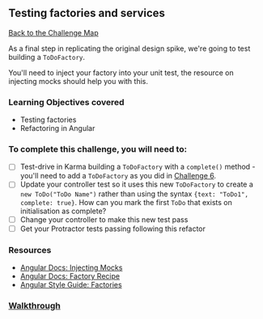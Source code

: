 ## Testing factories and services

[Back to the Challenge Map](00_challenge_map.md)

As a final step in replicating the original design spike, we're going to test
building a `ToDoFactory`.

You'll need to inject your factory into your unit test, the resource on injecting mocks should help you with this.

### Learning Objectives covered
- Testing factories
- Refactoring in Angular

### To complete this challenge, you will need to:

- [ ] Test-drive in Karma building a `ToDoFactory` with a `complete()` method - you'll
  need to add a `ToDoFactory` as you did in [Challenge
6](06_pushing_logic_into_models.md).
- [ ] Update your controller test so it uses this new `ToDoFactory` to create a `new ToDo("ToDo Name")` rather than using the syntax `{text: "ToDo1", complete: true}`. How can you mark the first `ToDo` that exists on initialisation as complete?
- [ ] Change your controller to make this new test pass
- [ ] Get your Protractor tests passing following this refactor

### Resources

- [Angular Docs: Injecting Mocks](https://docs.angularjs.org/api/ngMock/function/angular.mock.inject)
- [Angular Docs: Factory Recipe](https://docs.angularjs.org/guide/providers#factory-recipe)
- [Angular Style Guide: Factories](https://github.com/johnpapa/angular-styleguide/blob/master/a1/README.md#factories)

### [Walkthrough](walkthroughs/12_testing_factories.md)
